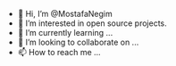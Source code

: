 - 👋 Hi, I’m @MostafaNegim
- 👀 I’m interested in open source projects.
- 🌱 I’m currently learning ...
- 💞️ I’m looking to collaborate on ...
- 📫 How to reach me ...

<!---
MostafaNegim/MostafaNegim is a ✨ special ✨ repository because its `README.md` (this file) appears on your GitHub profile.
You can click the Preview link to take a look at your changes.
--->
